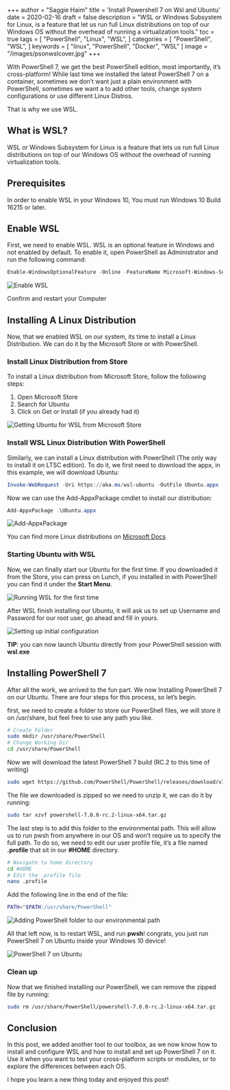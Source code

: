+++
author = "Saggie Haim"
title = 'Install Powershell 7 on Wsl and Ubuntu'
date = 2020-02-16
draft = false
description = "WSL or Windows Subsystem for Linux, is a feature that let us run  full Linux distributions on top of our Windows OS without the overhead of running a virtualization tools."
toc = true
tags = [
    "PowerShell",
    "Linux",
    "WSL",
]
categories = [
    "PowerShell",
    "WSL",
]
keywords = [
    "linux",
    "PowerShell",
    "Docker",
    "WSL"
]
image = "/images/psonwslcover.jpg"
+++


With PowerShell 7, we get the best PowerShell edition, most importantly, it’s cross-platform!
While last time we installed the latest PowerShell 7 on a container, sometimes we don’t want just a plain environment with PowerShell, sometimes we want a to add other tools, change system configurations or use different Linux Distros.

That is why we use WSL.

## What is WSL?

WSL or Windows Subsystem for Linux is a feature that lets us run full Linux distributions on top of our Windows OS without the overhead of running virtualization tools.

## Prerequisites

In order to enable WSL in your Windows 10, You must run Windows 10 Build 16215 or later.

## Enable WSL

First, we need to enable WSL. WSL is an optional feature in Windows and not enabled by default.
To enable it, open PowerShell as Administrator and run the following command:

```PowerShell
Enable-WindowsOptionalFeature -Online -FeatureName Microsoft-Windows-Subsystem-Linux
```

![Enable WSL](../images/image.png  "Enable WSL on Windows")

Confirm and restart your Computer

## Installing A Linux Distribution

Now, that we enabled WSL on our system, its time to install a Linux Distribution.
We can do it by the Microsoft Store or with PowerShell.

### Install Linux Distribution from Store

To install a Linux distribution from Microsoft Store, follow the following steps:

1. Open Microsoft Store
2. Search for Ubuntu
3. Click on Get or Install (if you already had it)

![Getting Ubuntu for WSL from Microsoft Store](../images/image-1.png  "Installing Ubuntu for WSL from Microsoft Store")

### Install WSL Linux Distribution With PowerShell

Similarly, we can install a Linux distribution with PowerShell (The only way to install it on LTSC edition).
To do it, we first need to download the appx, in this example, we will download Ubuntu:

```PowerShell
Invoke-WebRequest -Uri https://aka.ms/wsl-ubuntu -OutFile Ubuntu.appx -UseBasicParsing
```

Now we can use the Add-AppxPackage cmdlet to install our distribution:

```PowerShell
Add-AppxPackage .\Ubuntu.appx
```

![Add-AppxPackage](../images/image-2.png  "Using PowerShell to run Add-AppxPackage Cmdlt")

You can find more Linux distributions on [Microsoft Docs](https://docs.microsoft.com/en-us/windows/wsl/install-manual#downloading-distros)

### Starting Ubuntu with WSL

Now, we can finally start our Ubuntu for the first time.
If you downloaded it from the Store, you can press on Lunch, if you installed in with PowerShell you can find it under the **Start Menu**.

![Running WSL for the first time](../images/image-3.png  "Image of PowerShell Terminal Running Ubuntu on WSL for the first time")

After WSL finish installing our Ubuntu, it will ask us to set up Username and Password for our root user, go ahead and fill in yours.

![Setting up initial configuration](../images/image-4.png  "Image of PowerShell Terminal Setting up initial configuration")

**TIP**: you can now launch Ubuntu directly from your PowerShell session with **wsl.exe**

## Installing PowerShell 7

After all the work, we arrived to the fun part.
We now Installing PowerShell 7 on our Ubuntu. There are four steps for this process, so let’s begin.

first, we need to create a folder to store our PowerShell files, we will store it on /usr/share, but feel free to use any path you like.

```bash
# Create Folder
sudo mkdir /usr/share/PowerShell
# Change Working Dir
cd /usr/share/PowerShell
```

Now we will download the latest PowerShell 7 build (RC.2 to this time of writing)

```bash
sudo wget https://github.com/PowerShell/PowerShell/releases/download/v7.0.0-rc.2/powershell-7.0.0-rc.2-linux-x64.tar.gz
```

The file we downloaded is zipped so we need to unzip it, we can do it by running:

```bash
sudo tar xzvf powershell-7.0.0-rc.2-linux-x64.tar.gz
```

The last step is to add this folder to the environmental path.
This will allow us to run pwsh from anywhere in our OS and won’t require us to specify the full path.
To do so, we need to edit our user profile file, it’s a file named **.profile** that sit in our **#HOME** directory.

```bash
# Navigate to home directory
cd #HOME 
# Edit the .profile file
nano .profile
```

Add the following line in the end of the file:

```bash
PATH="$PATH:/usr/share/PowerShell"
```

![Adding PowerShell folder to our environmental path](../images/image-5.png  "Image of PowerShell Terminal Adding PowerShell folder to our environmental path")

All that left now, is to restart WSL, and run **pwsh**!
congrats, you just run PowerShell 7 on Ubuntu inside your Windows 10 device!

![PowerShell 7 on Ubuntu](../images/image-7.png  "Image of PowerShell Terminal with PowerShell 7 on Ubuntu")

### Clean up

Now that we finished installing our PowerShell, we can remove the zipped file by running:

```bash
sudo rm /usr/share/PowerShell/powershell-7.0.0-rc.2-linux-x64.tar.gz
```

## Conclusion

In this post, we added another tool to our toolbox, as we now know how to install and configure WSL and how to install and set up PowerShell 7 on it.
Use it when you want to test your cross-platform scripts or modules, or to explore the differences between each OS.

I hope you learn a new thing today and enjoyed this post!

